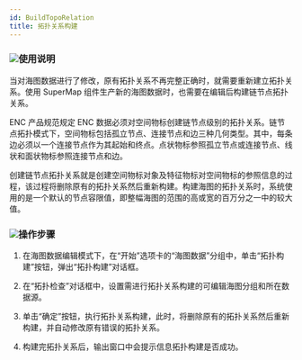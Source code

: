 ```yaml
---
id: BuildTopoRelation
title: 拓扑关系构建
---
```

### ![](../../../../img/read.gif)使用说明

当对海图数据进行了修改，原有拓扑关系不再完整正确时，就需要重新建立拓扑关系。使用 SuperMap
组件生产新的海图数据时，也需要在编辑后构建链节点拓扑关系。

ENC 产品规范规定 ENC
数据必须对空间物标创建链节点级别的拓扑关系。链节点拓扑模式下，空间物标包括孤立节点、连接节点和边三种几何类型。其中，每条边必须以一个连接节点作为其起始和终点。点状物标参照孤立节点或连接节点、线状和面状物标参照连接节点和边。

创建链节点拓扑关系就是创建空间物标对象及特征物标对空间物标的参照信息的过程，该过程将删除原有的拓扑关系然后重新构建。构建海图的拓扑关系时，系统使用的是一个默认的节点容限值，即整幅海图的范围的高或宽的百万分之一中的较大值。

### ![](../../../../img/read.gif)操作步骤

  1. 在海图数据编辑模式下，在“开始”选项卡的“海图数据”分组中，单击“拓扑构建”按钮，弹出“拓扑构建”对话框。
  2. 在“拓扑检查”对话框中，设置需进行拓扑关系构建的可编辑海图分组和所在数据源。

  3. 单击“确定”按钮，执行拓扑关系构建，此时，将删除原有的拓扑关系然后重新构建，并自动修改原有错误的拓扑关系。
  4. 构建完拓扑关系后，输出窗口中会提示信息拓扑构建是否成功。


